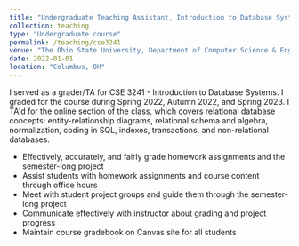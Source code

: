 ```yaml
---
title: "Undergraduate Teaching Assistant, Introduction to Database Systems"
collection: teaching
type: "Undergraduate course"
permalink: /teaching/cse3241
venue: "The Ohio State University, Department of Computer Science & Engineering"
date: 2022-01-01
location: "Columbus, OH"
---
```


I served as a grader/TA for CSE 3241 - Introduction to Database Systems. I graded for the course during Spring 2022, Autumn 2022, and Spring 2023. I TA'd for the online section of the class, which covers relational database concepts: entity-relationship diagrams, relational schema and algebra, normalization, coding in SQL, indexes, transactions, and non-relational databases. 

* Effectively, accurately, and fairly grade homework assignments and the semester-long project
* Assist students with homework assignments and course content through office hours
* Meet with student project groups and guide them through the semester-long project
* Communicate effectively with instructor about grading and project progress
* Maintain course gradebook on Canvas site for all students
